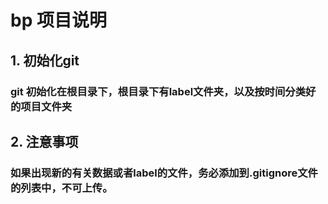 # bp 项目说明

## 1. 初始化git
### git 初始化在根目录下，根目录下有label文件夹，以及按时间分类好的项目文件夹

## 2. 注意事项
### 如果出现新的有关数据或者label的文件，务必添加到.gitignore文件的列表中，不可上传。

